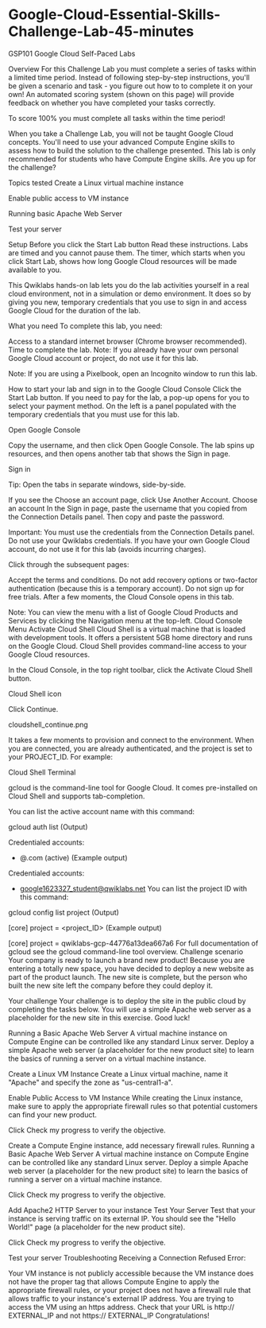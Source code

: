 # Google-Cloud-Essential-Skills-Challenge-Lab-45-minutes

GSP101
Google Cloud Self-Paced Labs

Overview
For this Challenge Lab you must complete a series of tasks within a limited time period. Instead of following step-by-step instructions, you'll be given a scenario and task - you figure out how to to complete it on your own! An automated scoring system (shown on this page) will provide feedback on whether you have completed your tasks correctly.

To score 100% you must complete all tasks within the time period!

When you take a Challenge Lab, you will not be taught Google Cloud concepts. You'll need to use your advanced Compute Engine skills to assess how to build the solution to the challenge presented. This lab is only recommended for students who have Compute Engine skills. Are you up for the challenge?

Topics tested
Create a Linux virtual machine instance

Enable public access to VM instance

Running basic Apache Web Server

Test your server

Setup
Before you click the Start Lab button
Read these instructions. Labs are timed and you cannot pause them. The timer, which starts when you click Start Lab, shows how long Google Cloud resources will be made available to you.

This Qwiklabs hands-on lab lets you do the lab activities yourself in a real cloud environment, not in a simulation or demo environment. It does so by giving you new, temporary credentials that you use to sign in and access Google Cloud for the duration of the lab.

What you need
To complete this lab, you need:

Access to a standard internet browser (Chrome browser recommended).
Time to complete the lab.
Note: If you already have your own personal Google Cloud account or project, do not use it for this lab.

Note: If you are using a Pixelbook, open an Incognito window to run this lab.

How to start your lab and sign in to the Google Cloud Console
Click the Start Lab button. If you need to pay for the lab, a pop-up opens for you to select your payment method. On the left is a panel populated with the temporary credentials that you must use for this lab.

Open Google Console

Copy the username, and then click Open Google Console. The lab spins up resources, and then opens another tab that shows the Sign in page.

Sign in

Tip: Open the tabs in separate windows, side-by-side.

If you see the Choose an account page, click Use Another Account. Choose an account
In the Sign in page, paste the username that you copied from the Connection Details panel. Then copy and paste the password.

Important: You must use the credentials from the Connection Details panel. Do not use your Qwiklabs credentials. If you have your own Google Cloud account, do not use it for this lab (avoids incurring charges).

Click through the subsequent pages:

Accept the terms and conditions.
Do not add recovery options or two-factor authentication (because this is a temporary account).
Do not sign up for free trials.
After a few moments, the Cloud Console opens in this tab.

Note: You can view the menu with a list of Google Cloud Products and Services by clicking the Navigation menu at the top-left. Cloud Console Menu
Activate Cloud Shell
Cloud Shell is a virtual machine that is loaded with development tools. It offers a persistent 5GB home directory and runs on the Google Cloud. Cloud Shell provides command-line access to your Google Cloud resources.

In the Cloud Console, in the top right toolbar, click the Activate Cloud Shell button.

Cloud Shell icon

Click Continue.

cloudshell_continue.png

It takes a few moments to provision and connect to the environment. When you are connected, you are already authenticated, and the project is set to your PROJECT_ID. For example:

Cloud Shell Terminal

gcloud is the command-line tool for Google Cloud. It comes pre-installed on Cloud Shell and supports tab-completion.

You can list the active account name with this command:

gcloud auth list
(Output)

Credentialed accounts:
 - <myaccount>@<mydomain>.com (active)
(Example output)

Credentialed accounts:
 - google1623327_student@qwiklabs.net
You can list the project ID with this command:

gcloud config list project
(Output)

[core]
project = <project_ID>
(Example output)

[core]
project = qwiklabs-gcp-44776a13dea667a6
For full documentation of gcloud see the gcloud command-line tool overview.
Challenge scenario
Your company is ready to launch a brand new product! Because you are entering a totally new space, you have decided to deploy a new website as part of the product launch. The new site is complete, but the person who built the new site left the company before they could deploy it.

Your challenge
Your challenge is to deploy the site in the public cloud by completing the tasks below. You will use a simple Apache web server as a placeholder for the new site in this exercise. Good luck!

Running a Basic Apache Web Server
A virtual machine instance on Compute Engine can be controlled like any standard Linux server. Deploy a simple Apache web server (a placeholder for the new product site) to learn the basics of running a server on a virtual machine instance.

Create a Linux VM Instance
Create a Linux virtual machine, name it "Apache" and specify the zone as "us-central1-a".

Enable Public Access to VM Instance
While creating the Linux instance, make sure to apply the appropriate firewall rules so that potential customers can find your new product.

Click Check my progress to verify the objective.

Create a Compute Engine instance, add necessary firewall rules.
Running a Basic Apache Web Server
A virtual machine instance on Compute Engine can be controlled like any standard Linux server. Deploy a simple Apache web server (a placeholder for the new product site) to learn the basics of running a server on a virtual machine instance.

Click Check my progress to verify the objective.

Add Apache2 HTTP Server to your instance
Test Your Server
Test that your instance is serving traffic on its external IP. You should see the "Hello World!" page (a placeholder for the new product site).

Click Check my progress to verify the objective.

Test your server
Troubleshooting
Receiving a Connection Refused Error:

Your VM instance is not publicly accessible because the VM instance does not have the proper tag that allows Compute Engine to apply the appropriate firewall rules, or your project does not have a firewall rule that allows traffic to your instance's external IP address.
You are trying to access the VM using an https address. Check that your URL is http:// EXTERNAL_IP and not https:// EXTERNAL_IP
Congratulations!
